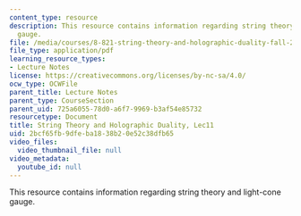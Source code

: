 ```yaml
---
content_type: resource
description: This resource contains information regarding string theory and light-cone
  gauge.
file: /media/courses/8-821-string-theory-and-holographic-duality-fall-2014/2bcf65fb9dfeba1838b20e52c38dfb65_MIT8_821S15_Lec11.pdf
file_type: application/pdf
learning_resource_types:
- Lecture Notes
license: https://creativecommons.org/licenses/by-nc-sa/4.0/
ocw_type: OCWFile
parent_title: Lecture Notes
parent_type: CourseSection
parent_uid: 725a6055-78d0-a6f7-9969-b3af54e85732
resourcetype: Document
title: String Theory and Holographic Duality, Lec11
uid: 2bcf65fb-9dfe-ba18-38b2-0e52c38dfb65
video_files:
  video_thumbnail_file: null
video_metadata:
  youtube_id: null
---
```

This resource contains information regarding string theory and light-cone gauge.